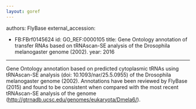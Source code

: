 ```yaml
---
layout: goref
--- 
```

authors: FlyBase
external_accession: 
  - FB:FBrf0145624
id: GO_REF:0000105
title: Gene Ontology annotation of transfer RNAs based on tRNAscan-SE analysis of the Drosophila melanogaster genome (2002).
year: 2016
---

Gene Ontology annotation based on predicted cytoplasmic tRNAs using tRNAscan-SE analysis (doi: 10.1093/nar/25.5.0955) of the Drosophila melanogaster genome (2002). Annotations have been reviewed by FlyBase (2015) and found to be consistent when compared with the most recent tRNAscan-SE analysis of the genome (http://gtrnadb.ucsc.edu/genomes/eukaryota/Dmela6/).
